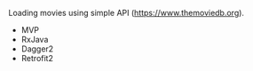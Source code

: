 Loading movies using simple API (https://www.themoviedb.org). 

- MVP
- RxJava
- Dagger2
- Retrofit2
